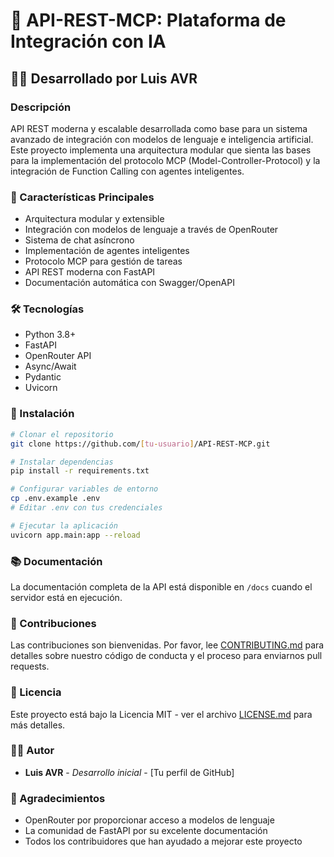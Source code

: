 # 🚀 API-REST-MCP: Plataforma de Integración con IA

## 👨‍💻 Desarrollado por Luis AVR

### Descripción
API REST moderna y escalable desarrollada como base para un sistema avanzado de integración con modelos de lenguaje e inteligencia artificial. Este proyecto implementa una arquitectura modular que sienta las bases para la implementación del protocolo MCP (Model-Controller-Protocol) y la integración de Function Calling con agentes inteligentes.

### 🌟 Características Principales
- Arquitectura modular y extensible
- Integración con modelos de lenguaje a través de OpenRouter
- Sistema de chat asíncrono
- Implementación de agentes inteligentes
- Protocolo MCP para gestión de tareas
- API REST moderna con FastAPI
- Documentación automática con Swagger/OpenAPI

### 🛠️ Tecnologías
- Python 3.8+
- FastAPI
- OpenRouter API
- Async/Await
- Pydantic
- Uvicorn

### 🚀 Instalación
```bash
# Clonar el repositorio
git clone https://github.com/[tu-usuario]/API-REST-MCP.git

# Instalar dependencias
pip install -r requirements.txt

# Configurar variables de entorno
cp .env.example .env
# Editar .env con tus credenciales

# Ejecutar la aplicación
uvicorn app.main:app --reload
```

### 📚 Documentación
La documentación completa de la API está disponible en `/docs` cuando el servidor está en ejecución.

### 🤝 Contribuciones
Las contribuciones son bienvenidas. Por favor, lee [CONTRIBUTING.md](CONTRIBUTING.md) para detalles sobre nuestro código de conducta y el proceso para enviarnos pull requests.

### 📝 Licencia
Este proyecto está bajo la Licencia MIT - ver el archivo [LICENSE.md](LICENSE.md) para más detalles.

### 👨‍💻 Autor
- **Luis AVR** - *Desarrollo inicial* - [Tu perfil de GitHub]

### 🙏 Agradecimientos
- OpenRouter por proporcionar acceso a modelos de lenguaje
- La comunidad de FastAPI por su excelente documentación
- Todos los contribuidores que han ayudado a mejorar este proyecto 